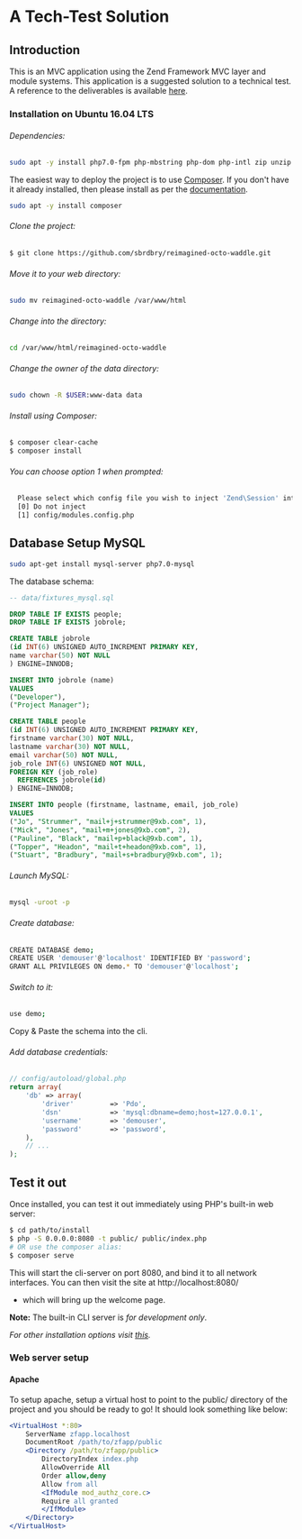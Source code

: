 # A Tech-Test Solution

## Introduction

This is an MVC application using the Zend Framework MVC layer and module
systems. This application is a suggested solution to a technical test.
A reference to the deliverables is available [here](https://github.com/sbrdbry/reimagined-octo-waddle/blob/master/DELIVERABLES.md).


### Installation on Ubuntu 16.04 LTS

###### Dependencies:

```bash
sudo apt -y install php7.0-fpm php-mbstring php-dom php-intl zip unzip php7.0-zip
```

The easiest way to deploy the project is to use
[Composer](https://getcomposer.org/).  If you don't have it already installed,
then please install as per the [documentation](https://getcomposer.org/doc/00-intro.md).

```bash
sudo apt -y install composer
```

###### Clone the project:

```bash
$ git clone https://github.com/sbrdbry/reimagined-octo-waddle.git
```

###### Move it to your web directory:

```bash
sudo mv reimagined-octo-waddle /var/www/html
```

###### Change into the directory:

```bash
cd /var/www/html/reimagined-octo-waddle
```

###### Change the owner of the data directory:

```bash
sudo chown -R $USER:www-data data
```

###### Install using Composer:

```bash
$ composer clear-cache
$ composer install
```

###### You can choose option 1 when prompted:

```bash
  Please select which config file you wish to inject 'Zend\Session' into:
  [0] Do not inject
  [1] config/modules.config.php
```



## Database Setup MySQL

```bash
sudo apt-get install mysql-server php7.0-mysql
```

The database schema:

```sql
-- data/fixtures_mysql.sql

DROP TABLE IF EXISTS people;
DROP TABLE IF EXISTS jobrole;

CREATE TABLE jobrole
(id INT(6) UNSIGNED AUTO_INCREMENT PRIMARY KEY,
name varchar(50) NOT NULL
) ENGINE=INNODB;

INSERT INTO jobrole (name)
VALUES
("Developer"),
("Project Manager");

CREATE TABLE people
(id INT(6) UNSIGNED AUTO_INCREMENT PRIMARY KEY,
firstname varchar(30) NOT NULL,
lastname varchar(30) NOT NULL,
email varchar(50) NOT NULL,
job_role INT(6) UNSIGNED NOT NULL,
FOREIGN KEY (job_role)
  REFERENCES jobrole(id)
) ENGINE=INNODB;

INSERT INTO people (firstname, lastname, email, job_role)
VALUES
("Jo", "Strummer", "mail+j+strummer@9xb.com", 1),
("Mick", "Jones", "mail+m+jones@9xb.com", 2),
("Pauline", "Black", "mail+p+black@9xb.com", 1),
("Topper", "Headon", "mail+t+headon@9xb.com", 1),
("Stuart", "Bradbury", "mail+s+bradbury@9xb.com", 1);
```

###### Launch MySQL:

```bash
mysql -uroot -p
```

###### Create database:

```bash
CREATE DATABASE demo;
CREATE USER 'demouser'@'localhost' IDENTIFIED BY 'password';
GRANT ALL PRIVILEGES ON demo.* TO 'demouser'@'localhost';
```

###### Switch to it:

```bash
use demo;
```

Copy & Paste the schema into the cli.

###### Add database credentials:

```php
// config/autoload/global.php
return array(
	'db' => array(
		'driver'         => 'Pdo',
		'dsn'            => 'mysql:dbname=demo;host=127.0.0.1',
		'username'       => 'demouser',
		'password'       => 'password',
	),
	// ...
);
```

## Test it out


Once installed, you can test it out immediately using PHP's built-in web server:

```bash
$ cd path/to/install
$ php -S 0.0.0.0:8080 -t public/ public/index.php
# OR use the composer alias:
$ composer serve
```

This will start the cli-server on port 8080, and bind it to all network
interfaces. You can then visit the site at http://localhost:8080/
- which will bring up the welcome page.

**Note:** The built-in CLI server is *for development only*.

_For other installation options visit [this](https://github.com/zendframework/ZendSkeletonApplication)._

### Web server setup

#### Apache

To setup apache, setup a virtual host to point to the public/ directory of the
project and you should be ready to go! It should look something like below:

```apache
<VirtualHost *:80>
    ServerName zfapp.localhost
    DocumentRoot /path/to/zfapp/public
    <Directory /path/to/zfapp/public>
        DirectoryIndex index.php
        AllowOverride All
        Order allow,deny
        Allow from all
        <IfModule mod_authz_core.c>
        Require all granted
        </IfModule>
    </Directory>
</VirtualHost>
```